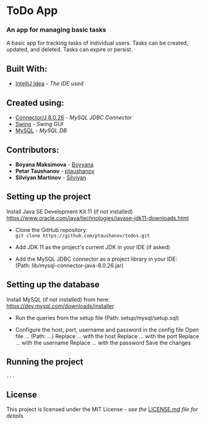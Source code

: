 # ToDo App

### An app for managing basic tasks

A basic app for tracking tasks of individual users.
Tasks can be created, updated, and deleted.
Tasks can expire or persist.

## Built With:

* [IntelliJ Idea](https://www.jetbrains.com/idea/) - *The IDE used*

## Created using:

* [Connector/J 8.0.26](https://dev.mysql.com/downloads/connector/j/) - *MySQL JDBC Connector*
* [Swing](https://dev.mysql.com/downloads/connector/j/) - *Swing GUI*
* [MySQL](https://www.mysql.com/) - *MySQL DB*

## Contributors:

* **Boyana Maksimova** - [Boyyana](https://github.com/Boyyana)
* **Petar Taushanov** - [ptaushanov](https://github.com/ptaushanov)
* **Silviyan Martinov** - [Silviyan](https://github.com/Silviyan)

## Setting up the project

Install Java SE Development Kit 11 (if not installed)  
https://www.oracle.com/java/technologies/javase-jdk11-downloads.html

* Clone the GitHub repository:  
  ``
  git clone https://github.com/ptaushanov/todos.git
  ``

* Add JDK 11 as the project's current JDK in your IDE (if asked)

* Add the MySQL JDBC connector as a project library in your IDE:  
  (Path: lib/mysql-connector-java-8.0.26.jar)


## Setting up the database

Install MySQL (if not installed) from here:
https://dev.mysql.com/downloads/installer

* Run the queries from the setup file
  (Path: setup/mysql/setup.sql)

* Configure the host, port, username and password in the config file 
    Open file ... (Path: ...)
    Replace ... with the host
    Replace ... with the port
    Replace ... with the username
    Replace ... with the password
    Save the changes

## Running the project
    ...

## License

This project is licensed under the MIT License - *see
the* [LICENSE.md](https://github.com/ptaushanov/todos/blob/development/LICENSE) *file for details.*
